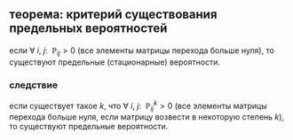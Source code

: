 ## теорема: критерий существования предельных вероятностей
если $\forall\ i,\ j:\ \ \mathbb P_{ij} > 0$ (все элементы матрицы перехода больше нуля), то существуют предельные (стационарные) вероятности.

### следствие
если существует такое $k$, что $\forall\ i,\ j:\ \ \mathbb P_{ij}^k > 0$ (все элементы матрицы перехода больше нуля, если матрицу возвести в некоторую степень $k$), то существуют предельные вероятности.